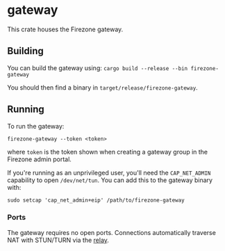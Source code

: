# gateway

This crate houses the Firezone gateway.

## Building

You can build the gateway using: `cargo build --release --bin firezone-gateway`

You should then find a binary in `target/release/firezone-gateway`.

## Running

To run the gateway:

```
firezone-gateway --token <token>
```

where `token` is the token shown when creating a gateway group in the Firezone
admin portal.

If you're running as an unprivileged user, you'll need the `CAP_NET_ADMIN`
capability to open `/dev/net/tun`. You can add this to the gateway binary with:

```
sudo setcap 'cap_net_admin+eip' /path/to/firezone-gateway
```

### Ports

The gateway requires no open ports. Connections automatically traverse NAT with
STUN/TURN via the [relay](../relay).
